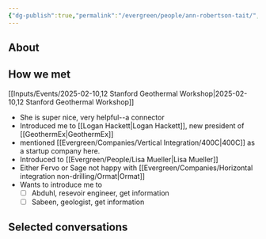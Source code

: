 ```yaml
---
{"dg-publish":true,"permalink":"/evergreen/people/ann-robertson-tait/","title":"president","tags":["c_level","people","geo_eco"]}
---
```


## About


## How we met
[[Inputs/Events/2025-02-10,12 Stanford Geothermal Workshop\|2025-02-10,12 Stanford Geothermal Workshop]]

- She is super nice, very helpful--a connector
- Introduced me to [[Logan Hackett\|Logan Hackett]], new president of [[GeothermEx\|GeothermEx]]
- mentioned [[Evergreen/Companies/Vertical Integration/400C\|400C]] as a startup company here.
- Introduced to [[Evergreen/People/Lisa Mueller\|Lisa Mueller]]
- Either Fervo or Sage not happy with [[Evergreen/Companies/Horizontal integration non-drilling/Ormat\|Ormat]]
- Wants to introduce me to
	- [ ] Abduhl, resevoir engineer, get information
	- [ ] Sabeen, geologist, get information

## Selected conversations
